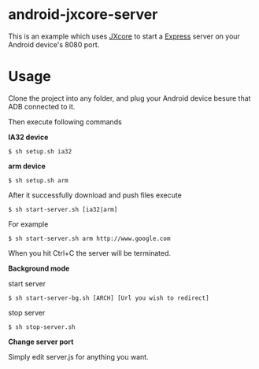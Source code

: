 # android-jxcore-server

This is an example which uses [JXcore](http://jxcore.com/home/) to start a [Express](https://github.com/expressjs/express) server on your Android device's 8080 port.

# Usage

Clone the project into any folder, and plug your Android device besure that ADB connected to it.

Then execute following commands

**IA32 device**

```
$ sh setup.sh ia32
```

**arm device**

```
$ sh setup.sh arm
```

After it successfully download and push files execute

```
$ sh start-server.sh [ia32|arm]
```

For example

```
$ sh start-server.sh arm http://www.google.com
```

When you hit Ctrl+C the server will be terminated.

**Background mode**

start server

```
$ sh start-server-bg.sh [ARCH] [Url you wish to redirect]
```

stop server

```
$ sh stop-server.sh
```

**Change server port**

Simply edit server.js for anything you want.
